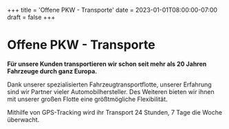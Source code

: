 +++
title = 'Offene PKW - Transporte'
date = 2023-01-01T08:00:00-07:00
draft = false
+++

# Offene PKW - Transporte

**Für unsere Kunden transportieren wir schon seit mehr als 20 Jahren Fahrzeuge durch ganz Europa.**

Dank unserer spezialisierten Fahrzeugtransportflotte, unserer Erfahrung sind wir Partner vieler Automobilhersteller. Des Weiteren bieten wir ihnen mit unserer großen Flotte eine größtmögliche Flexibilität.

Mithilfe von GPS-Tracking wird ihr Transport 24 Stunden, 7 Tage die Woche überwacht.
